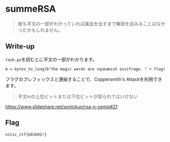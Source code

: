 # summeRSA

> 彼も平文の一部がわかっていれば鼻血を出すまで解読を試みることはなかったかもしれません。

## Write-up

`task.py`を読むとに平文の一部がわかります。

```
m = bytes_to_long(b"the magic words are squeamish ossifrage. " + flag)
```

フラグのプレフィックスと連結することで、Coppersmith's Attackを利用できます。

> 平文mの上位ビットまたは下位ビットが知られてはいけない

<https://www.slideshare.net/sonickun/rsa-n-ssmjp#21>

## Flag

`nitic_ctf{k01k01!}`
